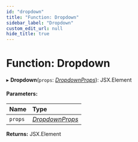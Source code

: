 ```yaml
---
id: "dropdown"
title: "Function: Dropdown"
sidebar_label: "Dropdown"
custom_edit_url: null
hide_title: true
---
```


# Function: Dropdown

▸ **Dropdown**(`props`: [*DropdownProps*](../interfaces/dropdownprops.md)): JSX.Element

#### Parameters:

Name | Type |
:------ | :------ |
`props` | [*DropdownProps*](../interfaces/dropdownprops.md) |

**Returns:** JSX.Element
